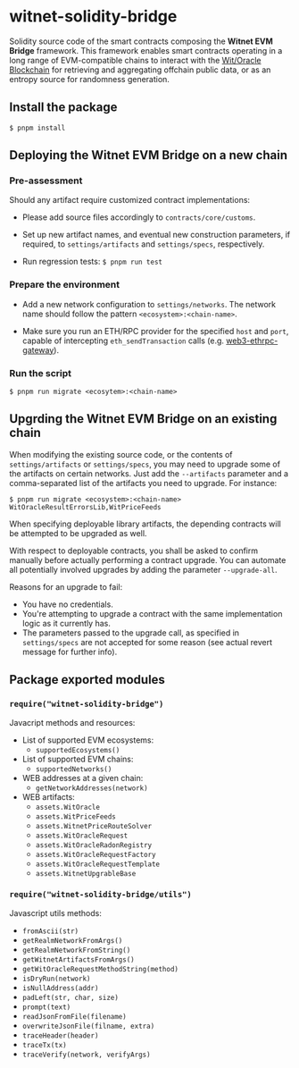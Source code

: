 # witnet-solidity-bridge

Solidity source code of the smart contracts composing the **Witnet EVM Bridge** framework. This framework enables smart contracts operating in a long range of EVM-compatible chains to interact with the [Wit/Oracle Blockchain](https://witnet.io) for retrieving and aggregating offchain public data, or as an entropy source for randomness generation.

## Install the package

`$ pnpm install`

## Deploying the Witnet EVM Bridge on a new chain

### Pre-assessment

Should any artifact require customized contract implementations:

- Please add source files accordingly to `contracts/core/customs`.

- Set up new artifact names, and eventual new construction parameters, if required, to `settings/artifacts` and `settings/specs`, respectively. 

- Run regression tests: `$ pnpm run test`


### Prepare the environment

- Add a new network configuration to `settings/networks`. The network name should follow the pattern `<ecosystem>:<chain-name>`.

- Make sure you run an ETH/RPC provider for the specified `host` and `port`, capable of intercepting `eth_sendTransaction` calls (e.g. [web3-ethrpc-gateway](https://github.io/witnet/web3-jsonrpc-gateway)).

### Run the script

`$ pnpm run migrate <ecosytem>:<chain-name>`

## Upgrding the Witnet EVM Bridge on an existing chain

When modifying the existing source code, or the contents of `settings/artifacts` or `settings/specs`, you may need to upgrade some of the artifacts on certain networks. Just add the `--artifacts` parameter and a comma-separated list of the artifacts you need to upgrade. For instance:

`$ pnpm run migrate <ecosystem>:<chain-name> WitOracleResultErrorsLib,WitPriceFeeds`

When specifying deployable library artifacts, the depending contracts will be attempted to be upgraded as well.

With respect to deployable contracts, you shall be asked to confirm manually before actually performing a contract upgrade. You can automate all potentially involved upgrades by adding the parameter `--upgrade-all`. 

Reasons for an upgrade to fail:
- You have no credentials.
- You're attempting to upgrade a contract with the same implementation logic as it currently has. 
- The parameters passed to the upgrade call, as specified in `settings/specs` are not accepted for some reason (see actual revert message for further info).

## Package exported modules

### `require("witnet-solidity-bridge")`
Javacript methods and resources:

- List of supported EVM ecosystems:
    - `supportedEcosystems()`
- List of supported EVM chains:
    - `supportedNetworks()`
- WEB addresses at a given chain:
    - `getNetworkAddresses(network)`
- WEB artifacts:
    - `assets.WitOracle`
    - `assets.WitPriceFeeds`
    - `assets.WitnetPriceRouteSolver`
    - `assets.WitOracleRequest`
    - `assets.WitOracleRadonRegistry`
    - `assets.WitOracleRequestFactory`
    - `assets.WitOracleRequestTemplate`
    - `assets.WitnetUpgrableBase`

### `require("witnet-solidity-bridge/utils")`

Javascript utils methods:

- `fromAscii(str)`
- `getRealmNetworkFromArgs()`
- `getRealmNetworkFromString()`
- `getWitnetArtifactsFromArgs()`
- `getWitOracleRequestMethodString(method)`
- `isDryRun(network)`
- `isNullAddress(addr)`
- `padLeft(str, char, size)`
- `prompt(text)`
- `readJsonFromFile(filename)`
- `overwriteJsonFile(filname, extra)`
- `traceHeader(header)`
- `traceTx(tx)`
- `traceVerify(network, verifyArgs)`

